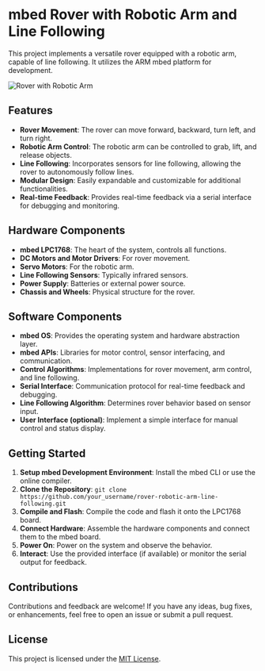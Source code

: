 # mbed Rover with Robotic Arm and Line Following

This project implements a versatile rover equipped with a robotic arm, capable of line following. It utilizes the ARM mbed platform for development.

![Rover with Robotic Arm](rover_with_arm.jpg)

## Features

- **Rover Movement**: The rover can move forward, backward, turn left, and turn right.
- **Robotic Arm Control**: The robotic arm can be controlled to grab, lift, and release objects.
- **Line Following**: Incorporates sensors for line following, allowing the rover to autonomously follow lines.
- **Modular Design**: Easily expandable and customizable for additional functionalities.
- **Real-time Feedback**: Provides real-time feedback via a serial interface for debugging and monitoring.

## Hardware Components

- **mbed LPC1768**: The heart of the system, controls all functions.
- **DC Motors and Motor Drivers**: For rover movement.
- **Servo Motors**: For the robotic arm.
- **Line Following Sensors**: Typically infrared sensors.
- **Power Supply**: Batteries or external power source.
- **Chassis and Wheels**: Physical structure for the rover.

## Software Components

- **mbed OS**: Provides the operating system and hardware abstraction layer.
- **mbed APIs**: Libraries for motor control, sensor interfacing, and communication.
- **Control Algorithms**: Implementations for rover movement, arm control, and line following.
- **Serial Interface**: Communication protocol for real-time feedback and debugging.
- **Line Following Algorithm**: Determines rover behavior based on sensor input.
- **User Interface (optional)**: Implement a simple interface for manual control and status display.

## Getting Started

1. **Setup mbed Development Environment**: Install the mbed CLI or use the online compiler.
2. **Clone the Repository**: `git clone https://github.com/your_username/rover-robotic-arm-line-following.git`
3. **Compile and Flash**: Compile the code and flash it onto the LPC1768 board.
4. **Connect Hardware**: Assemble the hardware components and connect them to the mbed board.
5. **Power On**: Power on the system and observe the behavior.
6. **Interact**: Use the provided interface (if available) or monitor the serial output for feedback.

## Contributions

Contributions and feedback are welcome! If you have any ideas, bug fixes, or enhancements, feel free to open an issue or submit a pull request.

## License

This project is licensed under the [MIT License](LICENSE).
